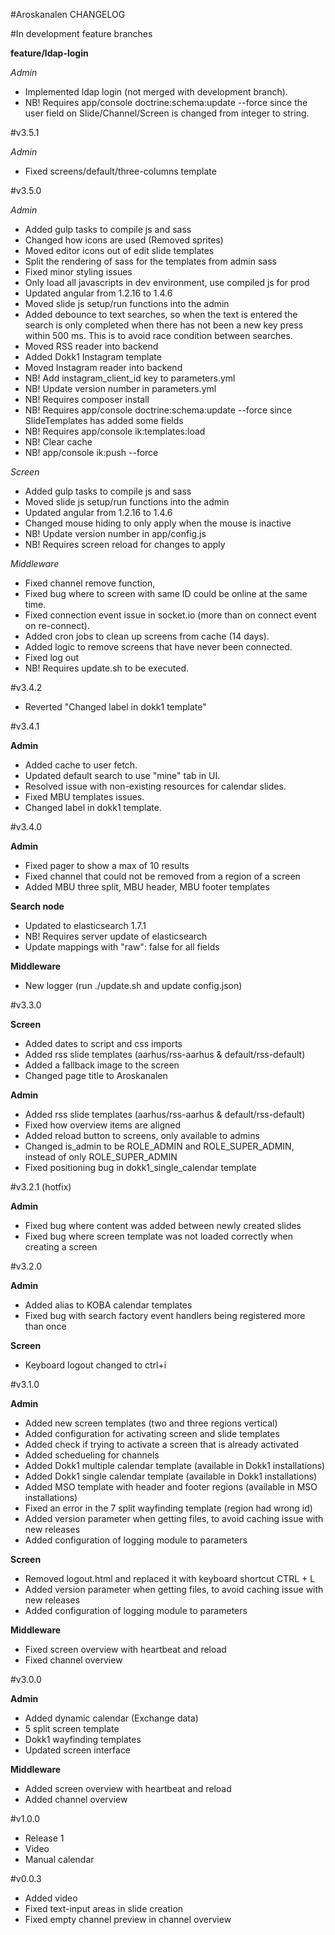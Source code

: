 #Aroskanalen CHANGELOG


#In development feature branches

__feature/ldap-login__

_Admin_

* Implemented ldap login (not merged with development branch). 
* NB! Requires app/console doctrine:schema:update --force since the user field on Slide/Channel/Screen is changed from integer to string.

#v3.5.1

_Admin_
* Fixed screens/default/three-columns template

#v3.5.0

_Admin_
* Added gulp tasks to compile js and sass
* Changed how icons are used (Removed sprites)
* Moved editor icons out of edit slide templates
* Split the rendering of sass for the templates from admin sass
* Fixed minor styling issues
* Only load all javascripts in dev environment, use compiled js for prod
* Updated angular from 1.2.16 to 1.4.6
* Moved slide js setup/run functions into the admin
* Added debounce to text searches, so when the text is entered the search is only completed when there has not been a new key press within 500 ms. This is to avoid race condition between searches.
* Moved RSS reader into backend
* Added Dokk1 Instagram template
* Moved Instagram reader into backend
* NB! Add instagram_client_id key to parameters.yml
* NB! Update version number in parameters.yml
* NB! Requires composer install
* NB! Requires app/console doctrine:schema:update --force since SlideTemplates has added some fields
* NB! Requires app/console ik:templates:load
* NB! Clear cache
* NB! app/console ik:push --force

_Screen_

* Added gulp tasks to compile js and sass
* Moved slide js setup/run functions into the admin
* Updated angular from 1.2.16 to 1.4.6
* Changed mouse hiding to only apply when the mouse is inactive
* NB! Update version number in app/config.js
* NB! Requires screen reload for changes to apply

_Middleware_
* Fixed channel remove function,
* Fixed bug where to screen with same ID could be online at the same time.
* Fixed connection event issue in socket.io (more than on connect event on re-connect).
* Added cron jobs to clean up screens from cache (14 days).
* Added logic to remove screens that have never been connected.
* Fixed log out
* NB! Requires update.sh to be executed.

#v3.4.2

* Reverted "Changed label in dokk1 template"

#v3.4.1

__Admin__

* Added cache to user fetch.
* Updated default search to use "mine" tab in UI.
* Resolved issue with non-existing resources for calendar slides.
* Fixed MBU templates issues.
* Changed label in dokk1 template.

#v3.4.0

__Admin__

* Fixed pager to show a max of 10 results
* Fixed channel that could not be removed from a region of a screen
* Added MBU three split, MBU header, MBU footer templates

__Search node__

* Updated to elasticsearch 1.7.1
* NB! Requires server update of elasticsearch
* Update mappings with "raw": false for all fields

__Middleware__

* New logger (run ./update.sh and update config.json)

#v3.3.0

__Screen__

* Added dates to script and css imports
* Added rss slide templates (aarhus/rss-aarhus & default/rss-default)
* Added a fallback image to the screen
* Changed page title to Aroskanalen

__Admin__

* Added rss slide templates (aarhus/rss-aarhus & default/rss-default)
* Fixed how overview items are aligned
* Added reload button to screens, only available to admins
* Changed is_admin to be ROLE_ADMIN and ROLE_SUPER_ADMIN, instead of only ROLE_SUPER_ADMIN
* Fixed positioning bug in dokk1_single_calendar template

#v3.2.1 (hotfix)

__Admin__

* Fixed bug where content was added between newly created slides
* Fixed bug where screen template was not loaded correctly when creating a screen

#v3.2.0

__Admin__

* Added alias to KOBA calendar templates
* Fixed bug with search factory event handlers being registered more than once

__Screen__

* Keyboard logout changed to ctrl+i

#v3.1.0

__Admin__

* Added new screen templates (two and three regions vertical)
* Added configuration for activating screen and slide templates
* Added check if trying to activate a screen that is already activated
* Added schedueling for channels
* Added Dokk1 multiple calendar template (available in Dokk1 installations)
* Added Dokk1 single calendar template (available in Dokk1 installations)
* Added MSO template with header and footer regions (available in MSO installations)
* Fixed an error in the 7 split wayfinding template (region had wrong id)
* Added version parameter when getting files, to avoid caching issue with new releases
* Added configuration of logging module to parameters

__Screen__

* Removed logout.html and replaced it with keyboard shortcut CTRL + L
* Added version parameter when getting files, to avoid caching issue with new releases
* Added configuration of logging module to parameters

__Middleware__

* Fixed screen overview with heartbeat and reload
* Fixed channel overview

#v3.0.0

__Admin__

* Added dynamic calendar (Exchange data)
* 5 split screen template
* Dokk1 wayfinding templates
* Updated screen interface

__Middleware__

* Added screen overview with heartbeat and reload
* Added channel overview

#v1.0.0

* Release 1
* Video
* Manual calendar

#v0.0.3

* Added video
* Fixed text-input areas in slide creation
* Fixed empty channel preview in channel overview
